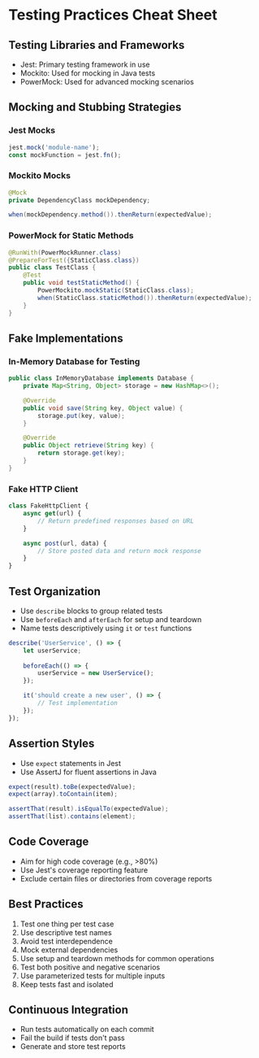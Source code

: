 # Testing Practices Cheat Sheet

## Testing Libraries and Frameworks

- Jest: Primary testing framework in use
- Mockito: Used for mocking in Java tests
- PowerMock: Used for advanced mocking scenarios

## Mocking and Stubbing Strategies

### Jest Mocks

```javascript
jest.mock('module-name');
const mockFunction = jest.fn();
```

### Mockito Mocks

```java
@Mock
private DependencyClass mockDependency;

when(mockDependency.method()).thenReturn(expectedValue);
```

### PowerMock for Static Methods

```java
@RunWith(PowerMockRunner.class)
@PrepareForTest({StaticClass.class})
public class TestClass {
    @Test
    public void testStaticMethod() {
        PowerMockito.mockStatic(StaticClass.class);
        when(StaticClass.staticMethod()).thenReturn(expectedValue);
    }
}
```

## Fake Implementations

### In-Memory Database for Testing

```java
public class InMemoryDatabase implements Database {
    private Map<String, Object> storage = new HashMap<>();

    @Override
    public void save(String key, Object value) {
        storage.put(key, value);
    }

    @Override
    public Object retrieve(String key) {
        return storage.get(key);
    }
}
```

### Fake HTTP Client

```javascript
class FakeHttpClient {
    async get(url) {
        // Return predefined responses based on URL
    }

    async post(url, data) {
        // Store posted data and return mock response
    }
}
```

## Test Organization

- Use `describe` blocks to group related tests
- Use `beforeEach` and `afterEach` for setup and teardown
- Name tests descriptively using `it` or `test` functions

```javascript
describe('UserService', () => {
    let userService;
    
    beforeEach(() => {
        userService = new UserService();
    });

    it('should create a new user', () => {
        // Test implementation
    });
});
```

## Assertion Styles

- Use `expect` statements in Jest
- Use AssertJ for fluent assertions in Java

```javascript
expect(result).toBe(expectedValue);
expect(array).toContain(item);
```

```java
assertThat(result).isEqualTo(expectedValue);
assertThat(list).contains(element);
```

## Code Coverage

- Aim for high code coverage (e.g., >80%)
- Use Jest's coverage reporting feature
- Exclude certain files or directories from coverage reports

## Best Practices

1. Test one thing per test case
2. Use descriptive test names
3. Avoid test interdependence
4. Mock external dependencies
5. Use setup and teardown methods for common operations
6. Test both positive and negative scenarios
7. Use parameterized tests for multiple inputs
8. Keep tests fast and isolated

## Continuous Integration

- Run tests automatically on each commit
- Fail the build if tests don't pass
- Generate and store test reports